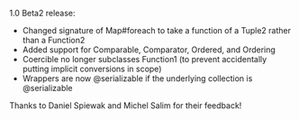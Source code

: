 1.0 Beta2 release:

* Changed signature of Map#foreach to take a function of a Tuple2 rather than a Function2
* Added support for Comparable, Comparator, Ordered, and Ordering
* Coercible no longer subclasses Function1 (to prevent accidentally putting implicit conversions in scope)
* Wrappers are now @serializable if the underlying collection is @serializable

Thanks to Daniel Spiewak and Michel Salim for their feedback!